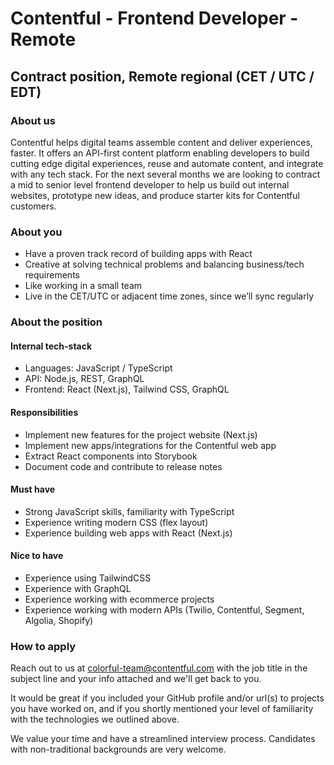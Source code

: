 # Contentful - Frontend Developer - Remote
## Contract position, Remote regional (CET / UTC / EDT)

### About us
Contentful helps digital teams assemble content and deliver experiences, faster. It offers an API-first content platform enabling developers to build cutting edge digital experiences, reuse and automate content, and integrate with any tech stack. 
For the next several months we are looking to contract a mid to senior level frontend developer to help us build out internal websites, prototype new ideas, and produce starter kits for Contentful customers.   

### About you
- Have a proven track record of building apps with React
- Creative at solving technical problems and balancing business/tech requirements
- Like working in a small team
- Live in the CET/UTC or adjacent time zones, since we’ll sync regularly 

### About the position

#### Internal tech-stack
- Languages: JavaScript / TypeScript
- API: Node.js, REST, GraphQL
- Frontend: React (Next.js), Tailwind CSS, GraphQL

#### Responsibilities
- Implement new features for the project website (Next.js)
- Implement new apps/integrations for the Contentful web app
- Extract React components into Storybook
- Document code and contribute to release notes

#### Must have
- Strong JavaScript skills, familiarity with TypeScript
- Experience writing modern CSS (flex layout)
- Experience building web apps with React (Next.js)

#### Nice to have
- Experience using TailwindCSS
- Experience with GraphQL
- Experience working with ecommerce projects
- Experience working with modern APIs (Twilio, Contentful, Segment, Algolia, Shopify)

### How to apply
Reach out to us at colorful-team@contentful.com with the job title in the subject line and your info attached and we'll get back to you.

It would be great if you included your GitHub profile and/or url(s) to projects you have worked on, and if you shortly mentioned your level of familiarity with the technologies we outlined above.

We value your time and have a streamlined interview process. Candidates with non-traditional backgrounds are very welcome.
